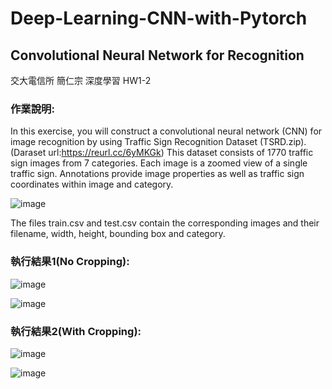 # Deep-Learning-CNN-with-Pytorch
## Convolutional Neural Network for Recognition
交大電信所 簡仁宗 深度學習 HW1-2 

### 作業說明: 
In this exercise, you will construct a convolutional neural network (CNN) for image recognition
by using Traffic Sign Recognition Dataset (TSRD.zip).  (Daraset url:https://reurl.cc/6yMKGk)
This dataset consists of 1770 traffic sign images from 7 categories. 
Each image is a zoomed view of a single traffic sign. 
Annotations provide image properties as well as traffic sign coordinates within image and category.

![image](https://user-images.githubusercontent.com/45477381/114275044-9b18f800-9a53-11eb-9909-c906c09aa5c1.png)

The files train.csv and test.csv contain the corresponding images and their filename, width,
height, bounding box and category.

### 執行結果1(No Cropping):

![image](https://user-images.githubusercontent.com/45477381/114277001-d7e8ed00-9a5b-11eb-9f0e-09887e40458e.png)

![image](https://user-images.githubusercontent.com/45477381/114275155-ffd45280-9a53-11eb-9e2e-e5e49555de5f.png)

### 執行結果2(With Cropping):

![image](https://user-images.githubusercontent.com/45477381/114277008-e1725500-9a5b-11eb-848a-160c2730fd51.png)


![image](https://user-images.githubusercontent.com/45477381/114275178-15497c80-9a54-11eb-8192-e28c043f5a76.png)
